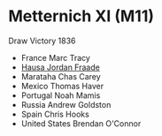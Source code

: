 # Metternich XI (M11)

Draw Victory 1836

* France Marc Tracy
* [Hausa Jordan Fraade](hausa.md)
* Marataha Chas Carey
* Mexico Thomas Haver
* Portugal Noah Mamis
* Russia Andrew Goldston
* Spain Chris Hooks
* United States Brendan O'Connor
